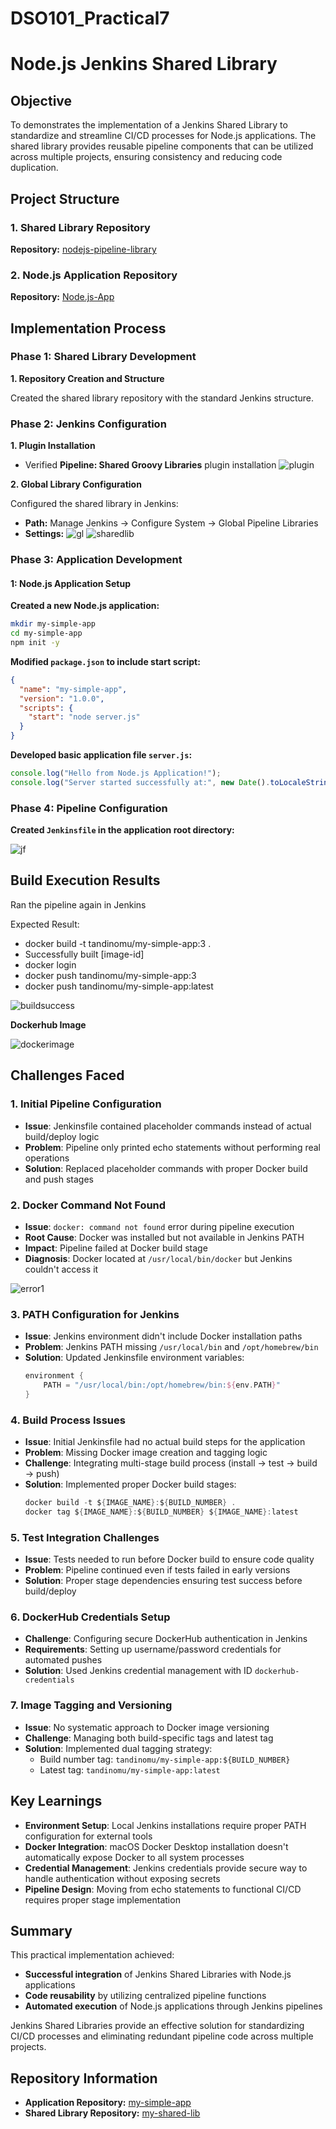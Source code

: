 # DSO101_Practical7

# Node.js Jenkins Shared Library

## Objective

To demonstrates the implementation of a Jenkins Shared Library to standardize and streamline CI/CD processes for Node.js applications. The shared library provides reusable pipeline components that can be utilized across multiple projects, ensuring consistency and reducing code duplication.

## Project Structure

### 1. Shared Library Repository
**Repository:** [nodejs-pipeline-library](https://github.com/tandinomu/nodejs-pipeline-library)

### 2. Node.js Application Repository
**Repository:** [Node.js-App](https://github.com/tandinomu/Node.js-App)

## Implementation Process

### Phase 1: Shared Library Development

**1. Repository Creation and Structure**

Created the shared library repository with the standard Jenkins structure.

### Phase 2: Jenkins Configuration

**1. Plugin Installation**
- Verified **Pipeline: Shared Groovy Libraries** plugin installation
![plugin](./images/plugin.png)

**2. Global Library Configuration**

Configured the shared library in Jenkins:
- **Path:** Manage Jenkins → Configure System → Global Pipeline Libraries
- **Settings:**
![gl](./images/library.png)
![sharedlib](./images/sharedlib.png)

### Phase 3: Application Development


#### 1: Node.js Application Setup

**Created a new Node.js application:**

```bash
mkdir my-simple-app
cd my-simple-app
npm init -y
```

**Modified `package.json` to include start script:**

```json
{
  "name": "my-simple-app",
  "version": "1.0.0",
  "scripts": {
    "start": "node server.js"
  }
}
```

**Developed basic application file `server.js`:**

```javascript
console.log("Hello from Node.js Application!");
console.log("Server started successfully at:", new Date().toLocaleString());
```

### Phase 4: Pipeline Configuration

**Created `Jenkinsfile` in the application root directory:**

![jf](./images/jenkinsfile.png)

## Build Execution Results

Ran the pipeline again in Jenkins

Expected Result:
- docker build -t tandinomu/my-simple-app:3 .
- Successfully built [image-id]
- docker login
- docker push tandinomu/my-simple-app:3
- docker push tandinomu/my-simple-app:latest

![buildsuccess](./images/successfulbuild.png)

**Dockerhub Image**

![dockerimage](./images/image.png)


## Challenges Faced

### 1. **Initial Pipeline Configuration**
- **Issue**: Jenkinsfile contained placeholder commands instead of actual build/deploy logic
- **Problem**: Pipeline only printed echo statements without performing real operations
- **Solution**: Replaced placeholder commands with proper Docker build and push stages

### 2. **Docker Command Not Found**
- **Issue**: `docker: command not found` error during pipeline execution
- **Root Cause**: Docker was installed but not available in Jenkins PATH
- **Impact**: Pipeline failed at Docker build stage
- **Diagnosis**: Docker located at `/usr/local/bin/docker` but Jenkins couldn't access it

![error1](./images/error.png)

### 3. **PATH Configuration for Jenkins**
- **Issue**: Jenkins environment didn't include Docker installation paths
- **Problem**: Jenkins PATH missing `/usr/local/bin` and `/opt/homebrew/bin`
- **Solution**: Updated Jenkinsfile environment variables:
  ```groovy
  environment {
      PATH = "/usr/local/bin:/opt/homebrew/bin:${env.PATH}"
  }
  ```

### 4. **Build Process Issues**
- **Issue**: Initial Jenkinsfile had no actual build steps for the application
- **Problem**: Missing Docker image creation and tagging logic
- **Challenge**: Integrating multi-stage build process (install → test → build → push)
- **Solution**: Implemented proper Docker build stages:
  ```groovy
  docker build -t ${IMAGE_NAME}:${BUILD_NUMBER} .
  docker tag ${IMAGE_NAME}:${BUILD_NUMBER} ${IMAGE_NAME}:latest
  ```

### 5. **Test Integration Challenges**
- **Issue**: Tests needed to run before Docker build to ensure code quality
- **Problem**: Pipeline continued even if tests failed in early versions
- **Solution**: Proper stage dependencies ensuring test success before build/deploy

### 6. **DockerHub Credentials Setup**

- **Challenge**: Configuring secure DockerHub authentication in Jenkins
- **Requirements**: Setting up username/password credentials for automated pushes
- **Solution**: Used Jenkins credential management with ID `dockerhub-credentials`

### 7. **Image Tagging and Versioning**
- **Issue**: No systematic approach to Docker image versioning
- **Challenge**: Managing both build-specific tags and latest tag
- **Solution**: Implemented dual tagging strategy:
  - Build number tag: `tandinomu/my-simple-app:${BUILD_NUMBER}`
  - Latest tag: `tandinomu/my-simple-app:latest`

## Key Learnings

- **Environment Setup**: Local Jenkins installations require proper PATH configuration for external tools
- **Docker Integration**: macOS Docker Desktop installation doesn't automatically expose Docker to all system processes
- **Credential Management**: Jenkins credentials provide secure way to handle authentication without exposing secrets
- **Pipeline Design**: Moving from echo statements to functional CI/CD requires proper stage implementation

## Summary

This practical implementation achieved:

* **Successful integration** of Jenkins Shared Libraries with Node.js applications
* **Code reusability** by utilizing centralized pipeline functions
* **Automated execution** of Node.js applications through Jenkins pipelines

Jenkins Shared Libraries provide an effective solution for standardizing CI/CD processes and eliminating redundant pipeline code across multiple projects.

## Repository Information

* **Application Repository:** [my-simple-app](https://github.com/tandinomu/Node.js-App)
* **Shared Library Repository:** [my-shared-lib](https://github.com/tandinomu/nodejs-pipeline-library)

